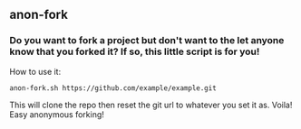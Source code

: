 ## anon-fork ###

### Do you want to fork a project but don't want to the let anyone know that you forked it? If so, this little script is for you! ###

How to use it:

```anon-fork.sh https://github.com/example/example.git```

This will clone the repo then reset the git url to whatever you set it as.  Voila!  Easy anonymous forking!

